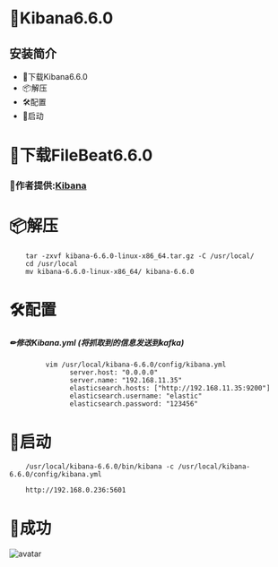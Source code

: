 # 📃Kibana6.6.0
## 安装简介
   - 🚬下载Kibana6.6.0
   - 📦解压
   - 🛠配置
   - 🍻启动
# 🚬下载FileBeat6.6.0
  ### 🤝作者提供:[Kibana](https://shushun.oss-cn-shenzhen.aliyuncs.com/software/kibana-6.6.0-linux-x86_64.tar.gz)  
# 📦解压
        tar -zxvf kibana-6.6.0-linux-x86_64.tar.gz -C /usr/local/
        cd /usr/local
        mv kibana-6.6.0-linux-x86_64/ kibana-6.6.0
# 🛠配置
 
   ##### ✏修改Kibana.yml (将抓取到的信息发送到kafka)
             vim /usr/local/kibana-6.6.0/config/kibana.yml
                   server.host: "0.0.0.0"
                   server.name: "192.168.11.35"
                   elasticsearch.hosts: ["http://192.168.11.35:9200"]
                   elasticsearch.username: "elastic"
                   elasticsearch.password: "123456"
# 🍻启动
        
        /usr/local/kibana-6.6.0/bin/kibana -c /usr/local/kibana-6.6.0/config/kibana.yml
      
        http://192.168.0.236:5601
# 🌈成功
  ![avatar](https://shushun.oss-cn-shenzhen.aliyuncs.com/success-image/QQ%E6%88%AA%E5%9B%BE20200818160826.png)